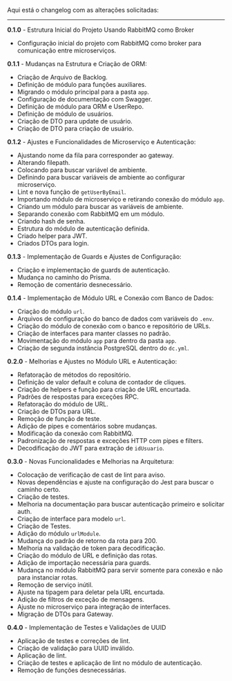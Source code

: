 Aqui está o changelog com as alterações solicitadas:

---

**0.1.0** - Estrutura Inicial do Projeto Usando RabbitMQ como Broker  
- Configuração inicial do projeto com RabbitMQ como broker para comunicação entre microserviços.

**0.1.1** - Mudanças na Estrutura e Criação de ORM:  
- Criação de Arquivo de Backlog.  
- Definição de módulo para funções auxiliares.  
- Migrando o módulo principal para a pasta `app`.  
- Configuração de documentação com Swagger.  
- Definição de módulo para ORM e UserRepo.  
- Definição de módulo de usuários.  
- Criação de DTO para update de usuário.  
- Criação de DTO para criação de usuário.  

**0.1.2** - Ajustes e Funcionalidades de Microserviço e Autenticação:  
- Ajustando nome da fila para corresponder ao gateway.  
- Alterando filepath.  
- Colocando para buscar variável de ambiente.  
- Definindo para buscar variáveis de ambiente ao configurar microserviço.  
- Lint e nova função de `getUserByEmail`.  
- Importando módulo de microserviço e retirando conexão do módulo `app`.  
- Criando um módulo para buscar as variáveis de ambiente.  
- Separando conexão com RabbitMQ em um módulo.  
- Criando hash de senha.  
- Estrutura do módulo de autenticação definida.  
- Criado helper para JWT.  
- Criados DTOs para login.


**0.1.3** - Implementação de Guards e Ajustes de Configuração:  
- Criação e implementação de guards de autenticação.  
- Mudança no caminho do Prisma.  
- Remoção de comentário desnecessário.


**0.1.4** - Implementação de Módulo URL e Conexão com Banco de Dados:  
- Criação do módulo `url`.  
- Arquivos de configuração do banco de dados com variáveis do `.env`.  
- Criação do módulo de conexão com o banco e repositório de URLs.  
- Criação de interfaces para manter classes no padrão.  
- Movimentação do módulo `app` para dentro da pasta `app`.  
- Criação de segunda instância PostgreSQL dentro do `dc.yml`.

**0.2.0** - Melhorias e Ajustes no Módulo URL e Autenticação:  
- Refatoração de métodos do repositório.  
- Definição de valor default e coluna de contador de cliques.  
- Criação de helpers e função para criação de URL encurtada.  
- Padrões de respostas para exceções RPC.  
- Refatoração do módulo de URL.  
- Criação de DTOs para URL.  
- Remoção de função de teste.  
- Adição de pipes e comentários sobre mudanças.  
- Modificação da conexão com RabbitMQ.  
- Padronização de respostas e exceções HTTP com pipes e filters.  
- Decodificação do JWT para extração de `idUsuario`.


**0.3.0** - Novas Funcionalidades e Melhorias na Arquitetura:  
- Colocação de verificação de cast de lint para aviso.  
- Novas dependências e ajuste na configuração do Jest para buscar o caminho certo.  
- Criação de testes.  
- Melhoria na documentação para buscar autenticação primeiro e solicitar auth.  
- Criação de interface para modelo `url`.  
- Criação de Testes.  
- Adição do módulo `urlModule`.  
- Mudança do padrão de retorno da rota para 200.  
- Melhoria na validação de token para decodificação.  
- Criação do módulo de URL e definição das rotas.  
- Adição de importação necessária para guards.  
- Mudança no módulo RabbitMQ para servir somente para conexão e não para instanciar rotas.  
- Remoção de serviço inútil.  
- Ajuste na tipagem para deletar pela URL encurtada.  
- Adição de filtros de exceção de mensagens.  
- Ajuste no microserviço para integração de interfaces.  
- Migração de DTOs para Gateway.



**0.4.0** - Implementação de Testes e Validações de UUID  
- Aplicação de testes e correções de lint.  
- Criação de validação para UUID inválido.  
- Aplicação de lint.  
- Criação de testes e aplicação de lint no módulo de autenticação.  
- Remoção de funções desnecessárias.
